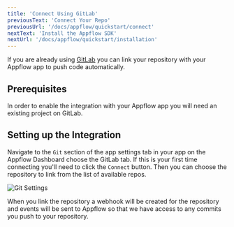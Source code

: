 ```yaml
---
title: 'Connect Using GitLab'
previousText: 'Connect Your Repo'
previousUrl: '/docs/appflow/quickstart/connect'
nextText: 'Install the Appflow SDK'
nextUrl: '/docs/appflow/quickstart/installation'
---
```


If you are already using [GitLab](https://gitlab.com/) you can link your repository with your Appflow app to push code automatically.

## Prerequisites
In order to enable the integration with your Appflow app you will need an existing project on GitLab.

## Setting up the Integration
Navigate to the `Git` section of the app settings tab in your app on the Appflow Dashboard choose the GitLab tab. If this is your first time connecting you'll need to click the `Connect` button. Then you can choose the repository to link from the list of available repos.

![Git Settings](/docs/assets/img/appflow/gitlab-connect-app.png)

When you link the repository a webhook will be created for the repository and events will be sent to Appflow so that we have access to any commits you push to your repository.